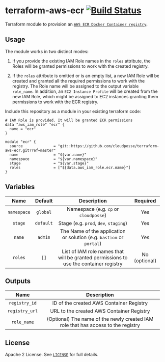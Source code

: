 # terraform-aws-ecr [![Build Status](https://travis-ci.org/cloudposse/terraform-aws-ecr.svg)](https://travis-ci.org/cloudposse/terraform-aws-ecr)

Terraform module to provision an [`AWS ECR Docker Container registry`](https://aws.amazon.com/ecr/).


## Usage

The module works in two distinct modes:

1. If you provide the existing IAM Role names in the `roles` attribute, the Roles will be granted permissions to work with the created registry.

2. If the `roles` attribute is omitted or is an empty list, a new IAM Role will be created and granted all the required permissions to work with the registry.
The Role name will be assigned to the output variable `role_name`.
In addition, an `EC2 Instance Profile` will be created from the new IAM Role, which might be assigned to EC2 instances granting them permissions to work with the ECR registry.


Include this repository as a module in your existing terraform code:

```hcl
# IAM Role is provided. It will be granted ECR permissions
data "aws_iam_role" "ecr" {
  name = "ecr"
}

module "ecr" {
  source              = "git::https://github.com/cloudposse/terraform-aws-ecr.git?ref=master"
  name                = "${var.name}"
  namespace           = "${var.namespace}"
  stage               = "${var.stage}"
  roles               = ["${data.aws_iam_role.ecr.name}"]
}
```


## Variables

|  Name                        |  Default       |  Description                                                                                             | Required|
|:----------------------------:|:--------------:|:--------------------------------------------------------------------------------------------------------:|:-------------:|
| `namespace`                  | `global`       | Namespace (e.g. `cp` or `cloudposse`)                                                                    | Yes           |
| `stage`                      | `default`      | Stage (e.g. `prod`, `dev`, `staging`)                                                                    | Yes           |
| `name`                       | `admin`        | The Name of the application or solution  (e.g. `bastion` or `portal`)                                    | Yes           |
| `roles`                      | `[]`           | List of IAM role names that will be granted permissions to use the container registry                    | No (optional) |


## Outputs

| Name                | Description                                                                             |
|:-------------------:|:---------------------------------------------------------------------------------------:|
| `registry_id`       | ID of the created AWS Container Registry                                                |
| `registry_url`      | URL to the created AWS Container Registry                                               |
| `role_name`         | (Optional) The name of the newly created IAM role that has access to the registry       |


## License

Apache 2 License. See [`LICENSE`](LICENSE) for full details.

